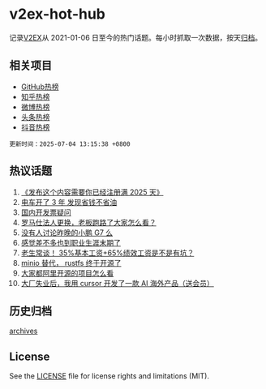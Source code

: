 # v2ex-hot-hub

 记录[V2EX](https://www.v2ex.com/)从 2021-01-06 日至今的热门话题。每小时抓取一次数据，按天[归档](archives)。
 
 ## 相关项目

- [GitHub热榜](https://github.com/lonnyzhang423/github-hot-hub)
- [知乎热榜](https://github.com/lonnyzhang423/zhihu-hot-hub)
- [微博热榜](https://github.com/lonnyzhang423/weibo-hot-hub)
- [头条热榜](https://github.com/lonnyzhang423/toutiao-hot-hub)
- [抖音热榜](https://github.com/lonnyzhang423/douyin-hot-hub)


 `更新时间：2025-07-04 13:15:38 +0800`

## 热议话题

1. [《发布这个内容需要你已经注册满 2025 天》](https://www.v2ex.com/t/1142771)
1. [电车开了 3 年 发现省钱不省油](https://www.v2ex.com/t/1142850)
1. [国内开发票疑问](https://www.v2ex.com/t/1142757)
1. [罗马仕法人更换，老板跑路了大家怎么看？](https://www.v2ex.com/t/1142905)
1. [没有人讨论昨晚的小鹏 G7 么](https://www.v2ex.com/t/1142950)
1. [感觉差不多也到职业生涯末期了](https://www.v2ex.com/t/1142886)
1. [老生常谈！ 35%基本工资+65%绩效工资是不是有坑？](https://www.v2ex.com/t/1142835)
1. [minio 替代， rustfs 终于开源了](https://www.v2ex.com/t/1142853)
1. [大家都阿里开源的项目怎么看](https://www.v2ex.com/t/1142889)
1. [大厂失业后，我用 cursor 开发了一款 AI 海外产品（送会员）](https://www.v2ex.com/t/1142797)

## 历史归档

[archives](archives)

## License

See the [LICENSE](LICENSE) file for license rights and limitations (MIT).
